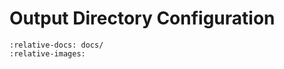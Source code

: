 # Output Directory Configuration

```{include} ../../OUTPUT_DIRECTORY_CONFIGURATION.md
:relative-docs: docs/
:relative-images:
```
